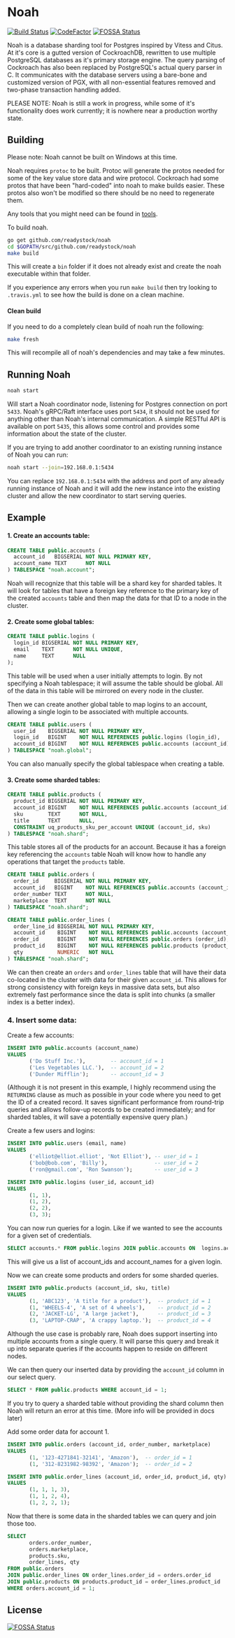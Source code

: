# Noah 
[![Build Status](https://travis-ci.com/readystock/noah.svg?token=QvXZjJzgiir2JHLaKFrG&branch=master)](https://travis-ci.com/readystock/noah)
[![CodeFactor](https://www.codefactor.io/repository/github/readystock/noah/badge)](https://www.codefactor.io/repository/github/readystock/noah)
[![FOSSA Status](https://app.fossa.io/api/projects/git%2Bgithub.com%2Freadystock%2Fnoah.svg?type=shield)](https://app.fossa.io/projects/git%2Bgithub.com%2Freadystock%2Fnoah?ref=badge_shield)

Noah is a database sharding tool for Postgres inspired by Vitess and Citus. 
At it's core is a gutted version of CockroachDB, rewritten to use multiple PostgreSQL databases as it's primary storage engine.
The query parsing of Cockroach has also been replaced by PostgreSQL's actual query parser in C. 
It communicates with the database servers using a bare-bone and customized version of PGX, with all non-essential features removed and two-phase transaction handling added.

PLEASE NOTE: Noah is still a work in progress, while some of it's functionality does work currently; it is nowhere near a production worthy state. 

## Building

Please note: Noah cannot be built on Windows at this time.

Noah requires `protoc` to be built. Protoc will generate the protos needed for
some of the key value store data and wire protocol. Cockroach had some protos
that have been "hard-coded" into noah to make builds easier. These protos also
won't be modified so there should be no need to regenerate them.

Any tools that you might need can be found in [tools](./docs/Tools.md).

To build noah.
```bash
go get github.com/readystock/noah
cd $GOPATH/src/github.com/readystock/noah
make build
```

This will create a `bin` folder if it does not already exist and create the noah executable within 
that folder.

If you experience any errors when you run `make build` then try looking to `.travis.yml` to see how
the build is done on a clean machine.

#### Clean build

If you need to do a completely clean build of noah run the following:
```bash
make fresh
```
This will recompile all of noah's dependencies and may take a few minutes.

## Running Noah

```bash
noah start
```

Will start a Noah coordinator node, listening for Postgres connection on port `5433`.
Noah's gRPC/Raft interface uses port `5434`, it should not be used for anything other than 
Noah's internal communication.
A simple RESTful API is available on port `5435`, this allows some control and provides some
information about the state of the cluster.


If you are trying to add another coordinator to an existing running instance of Noah you can run:

```bash
noah start --join=192.168.0.1:5434
```

You can replace `192.168.0.1:5434` with the address and port of any already running instance of
Noah and it will add the new instance into the existing cluster and allow the new coordinator to 
start serving queries.

## Example

#### 1. Create an accounts table:

```sql
CREATE TABLE public.accounts (
  account_id   BIGSERIAL NOT NULL PRIMARY KEY,
  account_name TEXT      NOT NULL
) TABLESPACE "noah.account";
```

Noah will recognize that this table will be a shard key for sharded tables. 
It will look for tables that have a foreign key reference to the primary key of the created
`accounts` table and then map the data for that ID to a node in the cluster.

#### 2. Create some global tables:

```sql
CREATE TABLE public.logins (
  login_id BIGSERIAL NOT NULL PRIMARY KEY,
  email    TEXT      NOT NULL UNIQUE,
  name     TEXT      NULL
);
```

This table will be used when a user initially attempts to login. By not specifying
a Noah tablespace; it will assume the table should be global. All of the data in this
table will be mirrored on every node in the cluster.

Then we can create another global table to map logins to an account, allowing a single
login to be associated with multiple accounts.

```sql
CREATE TABLE public.users (
  user_id    BIGSERIAL NOT NULL PRIMARY KEY,
  login_id   BIGINT    NOT NULL REFERENCES public.logins (login_id),
  account_id BIGINT    NOT NULL REFERENCES public.accounts (account_id)
) TABLESPACE "noah.global";
```

You can also manually specify the global tablespace when creating a table.

#### 3. Create some sharded tables:

```sql
CREATE TABLE public.products (
  product_id BIGSERIAL NOT NULL PRIMARY KEY,
  account_id BIGINT    NOT NULL REFERENCES public.accounts (account_id),
  sku        TEXT      NOT NULL,
  title      TEXT      NULL,
  CONSTRAINT uq_products_sku_per_account UNIQUE (account_id, sku)
) TABLESPACE "noah.shard";
```

This table stores all of the products for an account. Because it has a foreign key referencing
the `accounts` table Noah will know how to handle any operations that target the `products` 
table. 

```sql
CREATE TABLE public.orders (
  order_id     BIGSERIAL NOT NULL PRIMARY KEY,
  account_id   BIGINT    NOT NULL REFERENCES public.accounts (account_id),
  order_number TEXT      NOT NULL,
  marketplace  TEXT      NOT NULL
) TABLESPACE "noah.shard";
```

```sql
CREATE TABLE public.order_lines (
  order_line_id BIGSERIAL NOT NULL PRIMARY KEY,
  account_id    BIGINT    NOT NULL REFERENCES public.accounts (account_id),
  order_id      BIGINT    NOT NULL REFERENCES public.orders (order_id),
  product_id    BIGINT    NOT NULL REFERENCES public.products (product_id),
  qty           NUMERIC   NOT NULL
) TABLESPACE "noah.shard";
```

We can then create an `orders` and `order_lines` table that will have their data co-located
in the cluster with data for their given `account_id`. This allows for strong consistency
with foreign keys in massive data sets, but also extremely fast performance since the 
data is split into chunks (a smaller index is a better index).

### 4. Insert some data:

Create a few accounts:

```sql
INSERT INTO public.accounts (account_name) 
VALUES
       ('Do Stuff Inc.'),        -- account_id = 1
       ('Les Vegetables LLC.'),  -- account_id = 2
       ('Dunder Mifflin');       -- account_id = 3
```
(Although it is not present in this example, I highly recommend using the `RETURNING` clause as much
as possible in your code where you need to get the ID of a created record. It saves significant
performance from round-trip queries and allows follow-up records to be created immediately; and 
for sharded tables, it will save a potentially expensive query plan.)

Create a few users and logins:

```sql
INSERT INTO public.users (email, name) 
VALUES
       ('elliot@elliot.elliot', 'Not Elliot'), -- user_id = 1
       ('bob@bob.com', 'Billy'),               -- user_id = 2
       ('ron@gmail.com', 'Ron Swanson');       -- user_id = 3
```

```sql
INSERT INTO public.logins (user_id, account_id) 
VALUES
       (1, 1),
       (1, 2),
       (2, 2),
       (3, 3);
```

You can now run queries for a login. Like if we wanted to see the accounts for a given
set of credentials.

```sql
SELECT accounts.* FROM public.logins JOIN public.accounts ON  logins.account_id = accounts.account_id JOIN public.users ON logins.user_id = users.user_id WHERE users.email = 'elliot@elliot.elliot' LIMIT 1;
```

This will give us a list of account_ids and account_names for a given login.

Now we can create some products and orders for some sharded queries.

```sql
INSERT INTO public.products (account_id, sku, title) 
VALUES 
       (1, 'ABC123', 'A title for a product'),  -- product_id = 1
       (1, 'WHEELS-4', 'A set of 4 wheels'),    -- product_id = 2
       (2, 'JACKET-LG', 'A large jacket'),      -- product_id = 3
       (3, 'LAPTOP-CRAP', 'A crappy laptop.');  -- product_id = 4
```

Although the use case is probably rare, Noah does support inserting into multiple accounts from a
single query. It will parse this query and break it up into separate queries if the accounts happen
to reside on different nodes.

We can then query our inserted data by providing the `account_id` column in our select query.

```sql
SELECT * FROM public.products WHERE account_id = 1;
```

If you try to query a sharded table without providing the shard column then Noah will return an 
error at this time. (More info will be provided in docs later)

Add some order data for account 1.

```sql
INSERT INTO public.orders (account_id, order_number, marketplace) 
VALUES
       (1, '123-4271841-32141', 'Amazon'),  -- order_id = 1
       (1, '312-8231982-98392', 'Amazon');  -- order_id = 2
```

```sql
INSERT INTO public.order_lines (account_id, order_id, product_id, qty)
VALUES 
       (1, 1, 1, 3),
       (1, 1, 2, 4),
       (1, 2, 2, 1);
```

Now that there is some data in the sharded tables we can query and join those too.

```sql
SELECT 
       orders.order_number, 
       orders.marketplace, 
       products.sku, 
       order_lines, qty
FROM public.orders
JOIN public.order_lines ON order_lines.order_id = orders.order_id
JOIN public.products ON products.product_id = order_lines.product_id
WHERE orders.account_id = 1;
```

## License
[![FOSSA Status](https://app.fossa.io/api/projects/git%2Bgithub.com%2Freadystock%2Fnoah.svg?type=large)](https://app.fossa.io/projects/git%2Bgithub.com%2Freadystock%2Fnoah?ref=badge_large)